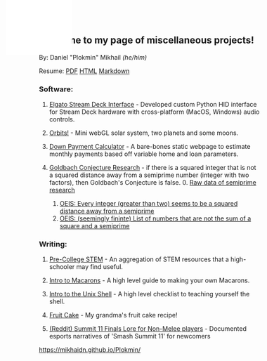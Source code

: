 <div id="orbit-container" style="position: fixed; width: 150px; height: 150px; pointer-events: none; z-index: 1000; transform: translate(-50%, -50%);">
<iframe src="orbits/index.html" width="150" height="150" frameborder="0" scrolling="no"></iframe>
</div>

<script>
document.addEventListener('mousemove', (e) => {
    const container = document.getElementById('orbit-container');
    container.style.left = e.pageX + 'px';
    container.style.top = e.pageY + 'px';
});
</script>

## Welcome to my page of miscellaneous projects!
By: Daniel "Plokmin" Mikhail *(he/him)* 

Resume: [PDF](DanMikhailResume.pdf) [HTML](DanMikhailResume.html) [Markdown](DanMikhailResume.md) 

### Software:
1. [Elgato Stream Deck Interface](https://github.com/mikhaidn/ElGatoDriver) - Developed custom Python HID interface for Stream Deck hardware with cross-platform (MacOS, Windows) audio controls.

2. [Orbits!](orbits/index.html) - Mini webGL solar system, two planets and some moons.

3. [Down Payment Calculator](down-payment-calculator.html) - A bare-bones static webpage to estimate monthly payments based off variable home and loan parameters.

4. [Goldbach Conjecture Research](https://github.com/mikhaidn/SemiprimeCalculations) - if there is a squared integer that is not a squared distance away from a semiprime number (integer with two factors), then Goldbach's Conjecture is false.
    0. [Raw data of semiprime research](https://raw.githubusercontent.com/mikhaidn/SemiprimeCalculations/main/Summary%20of%202%5E28%20results)
    1. [OEIS: Every integer (greater than two) seems to be a squared distance away from a semiprime](https://oeis.org/A241922)
    2. [OEIS: (seemingly fininte) List of numbers that are not the sum of a square and a semiprime](https://oeis.org/A100570)


### Writing:
1. [Pre-College STEM](stemstuff.html) - An aggregation of STEM resources that a high-schooler may find useful. 

2. [Intro to Macarons](Macaron101.html) - A high level guide to making your own Macarons.

3. [Intro to the Unix Shell](LinuxTerminalBeginner.html) - A high level checklist to teaching yourself the shell.

4. [Fruit Cake](FruitCake.html) - My grandma's fruit cake recipe!

5. [(Reddit) Summit 11 Finals Lore for Non-Melee players](https://www.reddit.com/r/SSBM/comments/omxglo/summit_11_finals_lore_for_nonmelee_players/) - Documented esports narratives of 'Smash Summit 11' for newcomers




https://mikhaidn.github.io/Plokmin/

